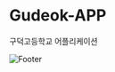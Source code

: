 # Gudeok-APP
구덕고등학교 어플리케이션

![Footer](https://capsule-render.vercel.app/api?type=waving&color=auto&height=200&section=footer)
